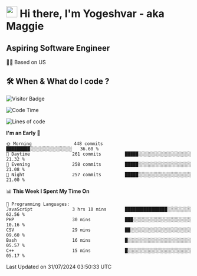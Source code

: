 <h1><img src="https://emojis.slackmojis.com/emojis/images/1531849430/4246/blob-sunglasses.gif?1531849430" width="30"/> Hi there, I'm Yogeshvar - aka Maggie</h1>

## Aspiring Software Engineer
🏂🏻  Based on US 

## 🛠 When & What do I code ?  

![Visitor Badge](https://visitor-badge.feriirawann.repl.co?username=yogeshvar&repo=yogeshvar&label=Visitors&style=plastic&color=%23457BFF&contentType=svg)

<!--START_SECTION:waka-->
![Code Time](http://img.shields.io/badge/Code%20Time-2%2C917%20hrs%2047%20mins-blue)

![Lines of code](https://img.shields.io/badge/From%20Hello%20World%20I%27ve%20Written-4.1%20million%20lines%20of%20code-blue)

**I'm an Early 🐤** 

```text
🌞 Morning                448 commits         █████████░░░░░░░░░░░░░░░░   36.60 % 
🌆 Daytime                261 commits         █████░░░░░░░░░░░░░░░░░░░░   21.32 % 
🌃 Evening                258 commits         █████░░░░░░░░░░░░░░░░░░░░   21.08 % 
🌙 Night                  257 commits         █████░░░░░░░░░░░░░░░░░░░░   21.00 % 
```


📊 **This Week I Spent My Time On** 

```text
💬 Programming Languages: 
JavaScript               3 hrs 10 mins       ████████████████░░░░░░░░░   62.56 % 
PHP                      30 mins             ███░░░░░░░░░░░░░░░░░░░░░░   10.16 % 
CSV                      29 mins             ██░░░░░░░░░░░░░░░░░░░░░░░   09.60 % 
Bash                     16 mins             █░░░░░░░░░░░░░░░░░░░░░░░░   05.57 % 
C++                      15 mins             █░░░░░░░░░░░░░░░░░░░░░░░░   05.17 % 
```


 Last Updated on 31/07/2024 03:50:33 UTC
<!--END_SECTION:waka-->
